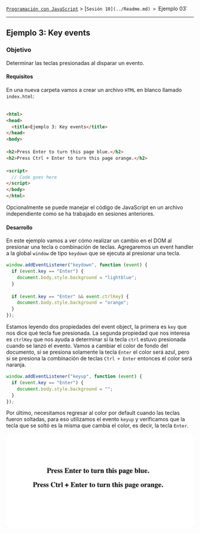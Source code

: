[`Programación con JavaScript`](../../Readme.md) > [`Sesión 10](../Readme.md) > `Ejemplo 03`

---

## Ejemplo 3: Key events

### Objetivo

Determinar las teclas presionadas al disparar un evento.

#### Requisitos

En una nueva carpeta vamos a crear un archivo `HTML` en blanco llamado `index.html`:

```html

<html>
<head>
  <title>Ejemplo 3: Key events</title>
</head>
<body>

<h2>Press Enter to turn this page blue.</h2>
<h2>Press Ctrl + Enter to turn this page orange.</h2>

<script>
  // Code goes here
</script>
</body>
</html>
```

Opcionalmente se puede manejar el código de JavaScript en un archivo independiente como se ha trabajado en sesiones
anteriores.

#### Desarrollo

En este ejemplo vamos a ver cómo realizar un cambio en el DOM al presionar una tecla o combinación de teclas.
Agregaremos un event handler a la global `window` de tipo `keydown` que se ejecuta al presionar una tecla.

```javascript
window.addEventListener("keydown", function (event) {
  if (event.key == "Enter") {
    document.body.style.background = "lightblue";
  }

  if (event.key == "Enter" && event.ctrlKey) {
    document.body.style.background = "orange";
  }
});
```

Estamos leyendo dos propiedades del event object, la primera es `key` que nos dice qué tecla fue presionada. La segunda
propiedad que nos interesa es `ctrlKey` que nos ayuda a determinar si la tecla `ctrl` estuvo presionada cuando se lanzó
el evento. Vamos a cambiar el color de fondo del documento, si se presiona solamente la tecla `Enter` el color será
azul, pero si se presiona la combinación de teclas `Ctrl + Enter` entonces el color será naranja.

```javascript
window.addEventListener("keyup", function (event) {
  if (event.key == "Enter") {
    document.body.style.background = "";
  }
});
```

Por último, necesitamos regresar al color por default cuando las teclas fueron soltadas, para eso utilizamos el
evento `keyup` y verificamos que la tecla que se soltó es la misma que cambia el color, es decir, la tecla `Enter`.

![Pressing Keys](./assets/pressing-keys.gif)
